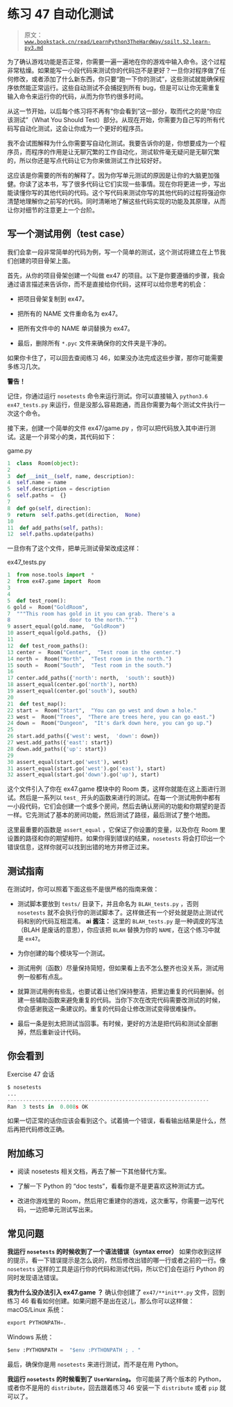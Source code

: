 # 练习 47 自动化测试

> 原文：[`www.bookstack.cn/read/LearnPython3TheHardWay/spilt.52.learn-py3.md`](https://www.bookstack.cn/read/LearnPython3TheHardWay/spilt.52.learn-py3.md)

为了确认游戏功能是否正常，你需要一遍一遍地在你的游戏中输入命令。这个过程非常枯燥。如果能写一小段代码来测试你的代码岂不是更好？一旦你对程序做了任何修改，或者添加了什么新东西，你只要“跑一下你的测试”，这些测试就能确保程序依然能正常运行。这些自动测试不会捕捉到所有 bug，但是可以让你无需重复输入命令来运行你的代码，从而为你节约很多时间。

从这一节开始，以后每个练习将不再有“你会看到”这一部分，取而代之的是“你应该测试”（What You Should Test）部分。从现在开始，你需要为自己写的所有代码写自动化测试，这会让你成为一个更好的程序员。

我不会试图解释为什么你需要写自动化测试。我要告诉你的是，你想要成为一个程序员，而程序的作用是让无聊冗繁的工作自动化，测试软件毫无疑问是无聊冗繁的，所以你还是写点代码让它为你来做测试工作比较好好。

这应该是你需要的所有的解释了。因为你写单元测试的原因是让你的大脑更加强健。你读了这本书，写了很多代码让它们实现一些事情。现在你将更进一步，写出能读懂你写的其他代码的代码。这个写代码来测试你写的其他代码的过程将强迫你清楚地理解你之前写的代码。同时清晰地了解这些代码实现的功能及其原理，从而让你对细节的注意更上一个台阶。

## 写一个测试用例（test case）

我们会拿一段非常简单的代码为例，写一个简单的测试，这个测试将建立在上节我们创建的项目骨架上面。

首先，从你的项目骨架创建一个叫做 ex47 的项目。以下是你要遵循的步骤，我会通过语言描述来告诉你，而不是直接给你代码，这样可以给你思考的机会：

*   把项目骨架复制到 ex47。

*   把所有的 NAME 文件重命名为 ex47。

*   把所有文件中的 NAME 单词替换为 ex47。

*   最后，删除所有 `*.pyc` 文件来确保你的文件夹是干净的。

如果你卡住了，可以回去查阅练习 46，如果没办法完成这些步骤，那你可能需要多练习几次。

**警告！**

记住，你通过运行 `nosetests` 命令来运行测试。你可以直接输入 `python3.6 ex47_tests.py` 来运行，但是没那么容易跑通，而且你需要为每个测试文件执行一次这个命令。

接下来，创建一个简单的文件 ex47/game.py ，你可以把代码放入其中进行测试。这是一个非常小的类，其代码如下：

game.py

```py
1  class  Room(object):
2
3  def __init__(self, name, description):
4  self.name = name
5  self.description = description
6  self.paths =  {}
7
8  def go(self, direction):
9  return  self.paths.get(direction,  None)
10
11  def add_paths(self, paths):
12  self.paths.update(paths)
```

一旦你有了这个文件，把单元测试骨架改成这样：

ex47_tests.py

```py
1  from nose.tools import  *
2  from ex47.game import  Room
3
4
5  def test_room():
6 gold =  Room("GoldRoom",
7  """This room has gold in it you can grab. There's a
8                   door to the north.""")
9 assert_equal(gold.name,  "GoldRoom")
10 assert_equal(gold.paths,  {})
11
12  def test_room_paths():
13 center =  Room("Center",  "Test room in the center.")
14 north =  Room("North",  "Test room in the north.")
15 south =  Room("South",  "Test room in the south.")
16
17 center.add_paths({'north': north,  'south': south})
18 assert_equal(center.go('north'), north)
19 assert_equal(center.go('south'), south)
20
21  def test_map():
22 start =  Room("Start",  "You can go west and down a hole."
23 west =  Room("Trees",  "There are trees here, you can go east.")
24 down =  Room("Dungeon",  "It's dark down here, you can go up.")
25
26 start.add_paths({'west': west,  'down': down})
27 west.add_paths({'east': start})
28 down.add_paths({'up': start})
29
30 assert_equal(start.go('west'), west)
31 assert_equal(start.go('west').go('east'), start)
32 assert_equal(start.go('down').go('up'), start)
```

这个文件引入了你在 ex47.game 模块中的 Room 类，这样你就能在这上面进行测试。然后是一系列以 `test_` 开头的函数来进行的测试。在每一个测试用例中都有一小段代码，它们会创建一个或多个房间，然后去确认房间的功能和你期望的是否一样。它先测试了基本的房间功能，然后测试了路径，最后测试了整个地图。

这里最重要的函数是 `assert_equal` ，它保证了你设置的变量，以及你在 Room 里设置的路径和你的期望相符。如果你得到错误的结果，`nosetests` 将会打印出一个错误信息，这样你就可以找到出错的地方并修正过来。

## 测试指南

在测试时，你可以照着下面这些不是很严格的指南来做：

*   测试脚本要放到 `tests/` 目录下，并且命名为 `BLAH_tests.py` ，否则 `nosetests` 就不会执行你的测试脚本了。这样做还有一个好处就是防止测试代码和别的代码互相混淆。 **ai 酱注：** 这里的 `BLAH_tests.py` 是一种调皮的写法（BLAH 是废话的意思），你应该把 `BLAH` 替换为你的 `NAME`，在这个练习中就是 `ex47`。

*   为你创建的每个模块写一个测试。

*   测试用例（函数）尽量保持简短，但如果看上去不怎么整齐也没关系，测试用例一般都有点乱。

*   就算测试用例有些乱，也要试着让他们保持整洁，把里边重复的代码删掉。创建一些辅助函数来避免重复的代码。当你下次在改完代码需要改测试的时候，你会感谢我这一条建议的。重复的代码会让修改测试变得很难操作。

*   最后一条是别太把测试当回事。有时候，更好的方法是把代码和测试全部删掉，然后重新设计代码。

## 你会看到

Exercise 47 会话

```py
$ nosetests
...
-----------------------------------------------------------------
Ran  3 tests in  0.008s OK
```

如果一切正常的话你应该会看到这个。试着搞一个错误，看看输出结果是什么，然后再把代码修改正确。

## 附加练习

*   阅读 nosetests 相关文档，再去了解一下其他替代方案。

*   了解一下 Python 的 “doc tests”，看看你是不是更喜欢这种测试方式。

*   改进你游戏里的 Room，然后用它重建你的游戏，这次重写，你需要一边写代码，一边把单元测试写出来。

## 常见问题

**我运行 `nosetests` 的时候收到了一个语法错误（syntax error）** 如果你收到这样的提示，看一下错误提示是怎么说的，然后修改出错的哪一行或者之前的一行。像 `nosetests` 这样的工具是运行你的代码和测试代码，所以它们会在运行 Python 的同时发现语法错误。

**我为什么没办法引入 ex47.game ？** 确认你创建了 `ex47/**init**.py` 文件，回到练习 46 看看如何创建。如果问题不是出在这儿，那么你可以这样做： macOS/Linux 系统：

```py
export PYTHONPATH=.
```

Windows 系统：

```py
$env :PYTHONPATH =  "$env :PYTHONPATH ; . "
```

最后，确保你是用 `nosetests` 来进行测试，而不是在用 Python。

**我运行 `nosetests` 的时候看到了 `UserWarning`。** 你可能装了两个版本的 Python，或者你不是用的 `distribute`，回去跟着练习 46 安装一下 `distribute` 或者 `pip` 就可以了。